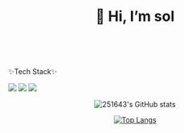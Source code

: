 <div align=center><h1>👋 Hi, I’m sol </h1></div>
</br>
</br>
</br>


✨Tech Stack✨

 <img src="https://img.shields.io/badge/SpringBoot-6DB33F?style=flat&logo=SpringBoot&logoColor=white"/>
 <img src="https://img.shields.io/badge/Java-007396?style=flat&logo=java&logoColor=white"/>
 <img src="https://img.shields.io/badge/JavaScript-F7DF1E?style=flat&logo=java&logoColor=white"/>

<div align=center>
   
![251643's GitHub stats](https://github-readme-stats.vercel.app/api?username=251643&show_icons=true&theme=dracula)


[![Top Langs](https://github-readme-stats.vercel.app/api/top-langs/?username=251643&layout=compact&theme=dracula)](https://github.com/metleeha)

</div>
   

